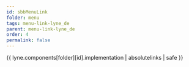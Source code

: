 ```yaml
---
id: sbbMenuLink
folder: menu
tags: menu-link-lyne_de
parent: menu-link-lyne_de
order: 4
permalink: false  
---
```

{{ lyne.components[folder][id].implementation | absolutelinks | safe }}


